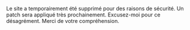 Le site a temporairement été supprimé pour des raisons de sécurité. Un patch sera appliqué très prochainement. Excusez-moi pour ce désagrément.
Merci de votre compréhension.
